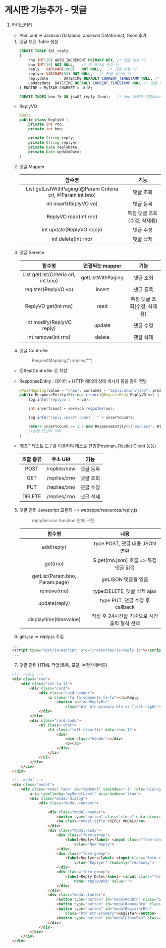 # 게시판 기능추가 - 댓글

1. 라이브러리
	* Pom.xml => Jackson Databind, Jackson Dataformat, Gson 추가
	1. 댓글 보관 Table 생성
		```sql
		CREATE TABLE tbl_reply
		(
			rno	INT(10) AUTO_INCREMENT PRIMARY KEY,	/* 댓글 번호 */
			bno	INT(10)	NOT NULL,	/* 원 게시글 번호 */
			reply	VARCHAR(1000)	NOT NULL,	/* 댓글 내용 */
			replyer	VARCHAR(50)	NOT NULL,	/* 댓글 글쓴이 */
			replydate		DATETIME DEFAULT CURRENT_TIMESTAMP NULL, /* 댓글 작성일 */
			updatedate	DATETIME DEFAULT CURRENT_TIMESTAMP NULL	/* 댓글 수정일 */
		) ENGINE = MyISAM CHARSET = utf8;

		CREATE INDEX bno_fk ON jsw02_reply (bno);	/* bno 외래키 연결(board.bno) */
		```
	* ReplyVO
		```java
		@Data
		public class ReplyVO {
			private int rno;
			private int bno;

			private String reply;
			private String replyer;
			private Date replyDate;
			private Date updateDate;
		}
		```
	2. 댓글 Mapper

		| <center>함수명</center> | <center>기능</center> |
		| :---: | :---: |
		| List<ReplyVO> getListWithPaging(@Param Criteria cri, @Param int bno) | 댓글 조회 |
		| int insert(ReplyVO vo) | 댓글 등록 |
		| ReplyVO read(int rno) | 특정 댓글 조회(수정, 삭제용) |
		| int update(ReplyVO reply) | 댓글 수정 |
		| int delete(int rno) | 댓글 삭제 |

	3. 댓글 Service

		| <center>함수명</center> | 연결되는 mapper | 기능 |
		| :---: | :---: | :---:|
		| List<ReplyVO> getList(Criteria cri, int bno) | getListWithPaging | 댓글 조회 |
		| register(ReplyVO vo) | insert | 댓글 등록 |
		| ReplyVO get(int rno) | read | 특정 댓글 조회(수정, 삭제용) |
		| int modify(ReplyVO reply) | update | 댓글 수정 |
		| int remove(int rno) | delete | 댓글 삭제 |

	4. 댓글 Controller
		> RequestMapping("/replies/*")

	* @RestController 로 작성
	* ResponseEntity : 데이터 + HTTP 헤더의 상태 메시지 등을 같이 전달
		```java
		@PostMapping(value = "/new", consumes = "application/json", produces = { MediaType.TEXT_PLAIN_VALUE })
		public ResponseEntity<String> create(@RequestBody ReplyVO vo) {
			log.info("replyvo : " + vo);

			int insertcount = service.register(vo);

			log.info("reply insert count : " + insertcount);

			return insertcount == 1 ? new ResponseEntity<>("success", HttpStatus.OK) : new ResponseEntity<>(HttpStatus.INTERNAL_SERVER_ERROR);
			//삼항 연산자 처리
		}
		```
	* REST 테스트 도구를 이용하여 테스트 진행(Postman, Restlet Client 등등)

		| 호출 종류 | <center>주소 URI</center> | 기능 |
		| :---: | :---: | :---: |
		| POST | /replies/new | 댓글 등록 |
		| GET | /replies/:rno | 댓글 조회 |
		| PUT | /replies/:rno | 댓글 수정 |
		| DELETE | /replies/:rno | 댓글 삭제 |

	5. 댓글 관련 Javascript 모듈화 => webapps/resources/reply.js
		> replyService function 안에 구현

		| <center>함수명</center> | <center>내용</center> |
		| :---: | :---: |
		| add(reply) | type:POST, 댓글 내용 JSON 변환 |
		| get(rno) | $.get(rno.json) 호출 => 특정 댓글 읽음 |
		| getList(Param.bno, Param.page) | getJSON 댓글들 읽음 |
		| remove(rno) | type:DELETE, 댓글 삭제 ajax |
		| update(reply) | type:PUT, 댓글 수정 후 callback |
		| displaytime(timevalue) | 작성 후 24시간을 기준으로 시간 출력 형식 선택 |

	6. get.jsp => reply.js 주입
	```html
	...
	<script type="text/javascript" src="/resources/js/reply.js"></script>
	...
	```

	7. 댓글 관련 HTML 작업(목록, 모달, 수정삭제버튼)
	```html
	<!-- reply -->
	<div class="row">
		<div class="col-lg-12">
			<div class="card">
				<div class="card-header">
					<i class="fa fa-comments fa-fw"></i>Reply
						<button id="addReplyBtn"
							class="btn btn-primary btn-xs float-right">New Reply</button>
				</div>
			</div>
			<div class="card-body">
				<ul class="chat">
					<li class="left clearfix" data-rno='12'>
						<div>
							<div class="header"></div>
							<p></p>
						</div>
					</li>
				</ul>
			</div>
		</div>
	</div>

	<!-- modal -->
	<div class="modal">
		<div class="modal fade" id="myModal" tabindex="-1" role="dialog"
			aria-labelledby="myModalLabel" aria-hidden="true">
			<div class="modal-dialog">
				<div class="modal-content">

					<div class="modal-header">
						<button type="button" class="close" data-dismiss="modal">&times;</button>
						<h4 class="modal-title">REPLY MODAL</h4>
					</div>
					<div class="modal-body">
						<div class="form-group">
							<label>Reply</label> <input class="form-control" name="reply"
								value="New Reply">
						</div>
						<div class="form-group">
							<label>Replyer</label> <input class="form-control" name="replyer"
								value="Replyer" readonly="readonly">
						</div>
						<div class="form-group">
							<label>Reply Date</label> <input class="form-control"
								name="replyDate" value="">
						</div>
					</div>
					<div class="modal-footer">
						<button type="button" id="modalModBtn" class="btn btn-warning">Modify</button>
						<button type="button" id="modalRemoveBtn" class="btn btn-danger">Remove</button>
						<button type="button" id="modalRegisterBtn"
							class="btn btn-primary">Register</button>
						<button type="button" id="modalCloseBtn" class="btn btn-default">Close</button>
					</div>
				</div>
			</div>
		</div>
	</div>
	```
